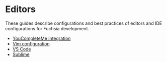 # Editors

These guides describe configurations and best practices of editors and IDE
configurations for Fuchsia development.

* [YouCompleteMe integration](/docs/development/editors/youcompleteme.md)
* [Vim configuration](vim.md)
* [VS Code](/docs/development/editors/vscode/README.md)
* [Sublime](/docs/development/editors/sublime.md)